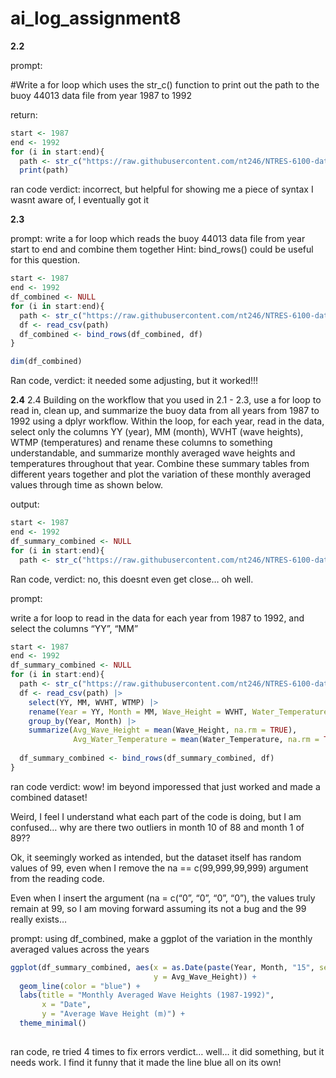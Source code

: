# ai_log_assignment8


**2.2**

prompt:

\#Write a for loop which uses the str_c() function to print out the path
to the buoy 44013 data file from year 1987 to 1992

return:

``` r
start <- 1987
end <- 1992
for (i in start:end){
  path <- str_c("https://raw.githubusercontent.com/nt246/NTRES-6100-data-science/master/datasets/buoydata/44013_, i, .csv")
  print(path)
```

ran code verdict: incorrect, but helpful for showing me a piece of
syntax I wasnt aware of, I eventually got it

**2.3**

prompt: write a for loop which reads the buoy 44013 data file from year
start to end and combine them together Hint: bind_rows() could be useful
for this question.

``` r
start <- 1987
end <- 1992
df_combined <- NULL
for (i in start:end){
  path <- str_c("https://raw.githubusercontent.com/nt246/NTRES-6100-data-science/master/datasets/buoydata/44013_", i, ".csv")
  df <- read_csv(path)
  df_combined <- bind_rows(df_combined, df)
}

dim(df_combined)
```

Ran code, verdict: it needed some adjusting, but it worked!!!

**2.4** 2.4 Building on the workflow that you used in 2.1 - 2.3, use a
for loop to read in, clean up, and summarize the buoy data from all
years from 1987 to 1992 using a dplyr workflow. Within the loop, for
each year, read in the data, select only the columns YY (year), MM
(month), WVHT (wave heights), WTMP (temperatures) and rename these
columns to something understandable, and summarize monthly averaged wave
heights and temperatures throughout that year. Combine these summary
tables from different years together and plot the variation of these
monthly averaged values through time as shown below.

output:

``` r
start <- 1987
end <- 1992
df_summary_combined <- NULL
for (i in start:end){
  path <- str_c("https://raw.githubusercontent.com/nt246/NTRES-6100-data-science/master/datasets/buoydata/44013_", i, ".csv") }
```

Ran code, verdict: no, this doesnt even get close… oh well.

prompt:

write a for loop to read in the data for each year from 1987 to 1992,
and select the columns “YY”, “MM”

``` r
start <- 1987
end <- 1992
df_summary_combined <- NULL
for (i in start:end){
  path <- str_c("https://raw.githubusercontent.com/nt246/NTRES-6100-data-science/master/datasets/buoydata/44013_", i, ".csv")
  df <- read_csv(path) |> 
    select(YY, MM, WVHT, WTMP) |> 
    rename(Year = YY, Month = MM, Wave_Height = WVHT, Water_Temperature = WTMP) |> 
    group_by(Year, Month) |> 
    summarize(Avg_Wave_Height = mean(Wave_Height, na.rm = TRUE),
              Avg_Water_Temperature = mean(Water_Temperature, na.rm = TRUE))
  
  df_summary_combined <- bind_rows(df_summary_combined, df)
}
```

ran code verdict: wow! im beyond imporessed that just worked and made a
combined dataset!

Weird, I feel I understand what each part of the code is doing, but I am
confused… why are there two outliers in month 10 of 88 and month 1 of
89??

Ok, it seemingly worked as intended, but the dataset itself has random
values of 99, even when I remove the na == c(99,999,99,999) argument
from the reading code.

Even when I insert the argument (na = c(“0”, “0”, “0”, “0”), the values
truly remain at 99, so I am moving forward assuming its not a bug and
the 99 really exists…

prompt: using df_combined, make a ggplot of the variation in the monthly
averaged values across the years

``` r
ggplot(df_summary_combined, aes(x = as.Date(paste(Year, Month, "15", sep = "-")), 
                                y = Avg_Wave_Height)) +
  geom_line(color = "blue") +
  labs(title = "Monthly Averaged Wave Heights (1987-1992)",
       x = "Date",
       y = "Average Wave Height (m)") +
  theme_minimal()
  
```

ran code, re tried 4 times to fix errors verdict… well… it did
something, but it needs work. I find it funny that it made the line blue
all on its own!
